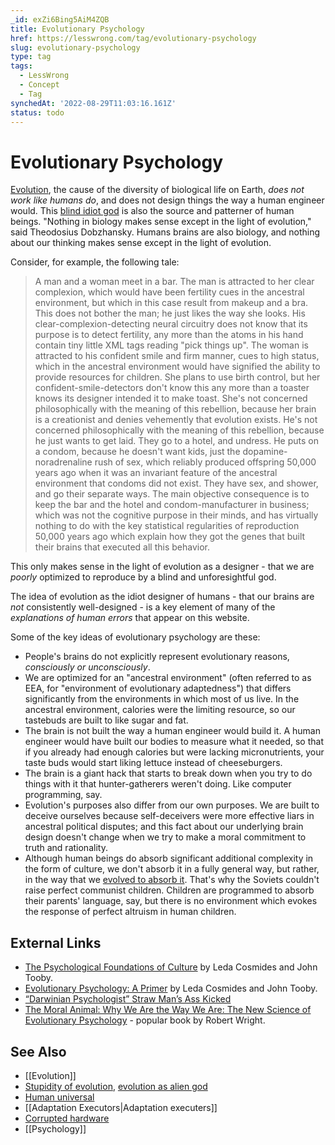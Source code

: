 ```yaml
---
_id: exZi6Bing5AiM4ZQB
title: Evolutionary Psychology
href: https://lesswrong.com/tag/evolutionary-psychology
slug: evolutionary-psychology
type: tag
tags:
  - LessWrong
  - Concept
  - Tag
synchedAt: '2022-08-29T11:03:16.161Z'
status: todo
---
```


# Evolutionary Psychology

[Evolution](https://wiki.lesswrong.com/wiki/Evolution), the cause of the diversity of biological life on Earth, *does not work like humans do*, and does not design things the way a human engineer would. This [blind idiot god](https://wiki.lesswrong.com/wiki/Alienness_of_evolution) is also the source and patterner of human beings. "Nothing in biology makes sense except in the light of evolution," said Theodosius Dobzhansky. Humans brains are also biology, and nothing about our thinking makes sense except in the light of evolution.

Consider, for example, the following tale:

> A man and a woman meet in a bar. The man is attracted to her clear complexion, which would have been fertility cues in the ancestral environment, but which in this case result from makeup and a bra. This does not bother the man; he just likes the way she looks. His clear-complexion-detecting neural circuitry does not know that its purpose is to detect fertility, any more than the atoms in his hand contain tiny little XML tags reading "<purpose>pick things up</purpose>". The woman is attracted to his confident smile and firm manner, cues to high status, which in the ancestral environment would have signified the ability to provide resources for children. She plans to use birth control, but her confident-smile-detectors don't know this any more than a toaster knows its designer intended it to make toast. She's not concerned philosophically with the meaning of this rebellion, because her brain is a creationist and denies vehemently that evolution exists. He's not concerned philosophically with the meaning of this rebellion, because he just wants to get laid. They go to a hotel, and undress. He puts on a condom, because he doesn't want kids, just the dopamine-noradrenaline rush of sex, which reliably produced offspring 50,000 years ago when it was an invariant feature of the ancestral environment that condoms did not exist. They have sex, and shower, and go their separate ways. The main objective consequence is to keep the bar and the hotel and condom-manufacturer in business; which was not the cognitive purpose in their minds, and has virtually nothing to do with the key statistical regularities of reproduction 50,000 years ago which explain how they got the genes that built their brains that executed all this behavior.

This only makes sense in the light of evolution as a designer - that we are *poorly* optimized to reproduce by a blind and unforesightful god.

The idea of evolution as the idiot designer of humans - that our brains are *not* consistently well-designed - is a key element of many of the *explanations of human errors* that appear on this website.

Some of the key ideas of evolutionary psychology are these:

- People's brains do not explicitly represent evolutionary reasons, *consciously or unconsciously*.
- We are optimized for an "ancestral environment" (often referred to as EEA, for "environment of evolutionary adaptedness") that differs significantly from the environments in which most of us live. In the ancestral environment, calories were the limiting resource, so our tastebuds are built to like sugar and fat.
- The brain is not built the way a human engineer would build it. A human engineer would have built our bodies to measure what it needed, so that if you already had enough calories but were lacking micronutrients, your taste buds would start liking lettuce instead of cheeseburgers.
- The brain is a giant hack that starts to break down when you try to do things with it that hunter-gatherers weren't doing. Like computer programming, say.
- Evolution's purposes also differ from our own purposes. We are built to deceive ourselves because self-deceivers were more effective liars in ancestral political disputes; and this fact about our underlying brain design doesn't change when we try to make a moral commitment to truth and rationality.
- Although human beings do absorb significant additional complexity in the form of culture, we don't absorb it in a fully general way, but rather, in the way that we [evolved to absorb it](https://wiki.lesswrong.com/wiki/Detached_lever_fallacy). That's why the Soviets couldn't raise perfect communist children. Children are programmed to absorb their parents' language, say, but there is no environment which evokes the response of perfect altruism in human children.

## External Links

- [The Psychological Foundations of Culture](http://www.cep.ucsb.edu/papers/pfc92.pdf) by Leda Cosmides and John Tooby.
- [Evolutionary Psychology: A Primer](http://www.cep.ucsb.edu/primer.html) by Leda Cosmides and John Tooby.
- [“Darwinian Psychologist” Straw Man’s Ass Kicked](http://hplusmagazine.com/2009/11/23/darwinian-psychologist-straw-mans-ass-kicked/)
- [The Moral Animal: Why We Are the Way We Are: The New Science of Evolutionary Psychology](http://www.amazon.com/Moral-Animal-Science-Evolutionary-Psychology/dp/0679763996) \- popular book by Robert Wright.

## See Also

- [[Evolution]]
- [Stupidity of evolution](https://wiki.lesswrong.com/wiki/Stupidity_of_evolution), [evolution as alien god](https://wiki.lesswrong.com/wiki/Evolution_as_alien_god)
- [Human universal](https://wiki.lesswrong.com/wiki/Human_universal)
- [[Adaptation Executors|Adaptation executers]]
- [Corrupted hardware](https://wiki.lesswrong.com/wiki/Corrupted_hardware)
- [[Psychology]]
